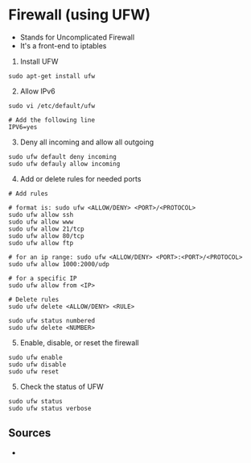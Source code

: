 # Firewall (using UFW)

- Stands for Uncomplicated Firewall
- It's a front-end to iptables

1. Install UFW

```
sudo apt-get install ufw
```

2. Allow IPv6

```
sudo vi /etc/default/ufw
```

```
# Add the following line
IPV6=yes
```

3. Deny all incoming and allow all outgoing

```
sudo ufw default deny incoming
sudo ufw defauly allow incoming
```

4. Add or delete rules for needed ports

```
# Add rules

# format is: sudo ufw <ALLOW/DENY> <PORT>/<PROTOCOL>
sudo ufw allow ssh
sudo ufw allow www
sudo ufw allow 21/tcp
sudo ufw allow 80/tcp
sudo ufw allow ftp

# for an ip range: sudo ufw <ALLOW/DENY> <PORT>:<PORT>/<PROTOCOL>
sudo ufw allow 1000:2000/udp

# for a specific IP
sudo ufw allow from <IP>
```

```
# Delete rules
sudo ufw delete <ALLOW/DENY> <RULE>

sudo ufw status numbered
sudo ufw delete <NUMBER>
```

5. Enable, disable, or reset the firewall

```
sudo ufw enable
sudo ufw disable
sudo ufw reset
```

5. Check the status of UFW

```
sudo ufw status
sudo ufw status verbose
```

## Sources

- 